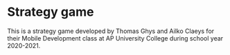 # Strategy game
This is a strategy game developed by Thomas Ghys and Ailko Claeys for their Mobile Development class at AP University College during school year 2020-2021.
